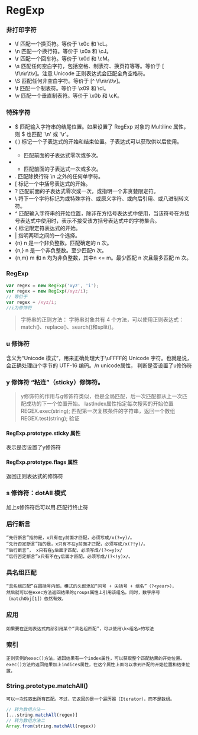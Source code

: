 RegExp
===
### 非打印字符
* \f 匹配一个换页符。等价于 \x0c 和 \cL。
* \n 匹配一个换行符。等价于 \x0a 和 \cJ。
* \r 匹配一个回车符。等价于 \x0d 和 \cM。
* \s 匹配任何空白字符，包括空格、制表符、换页符等等。等价于 [ \f\n\r\t\v]。注意 Unicode 正则表达式会匹配全角空格符。
* \S 匹配任何非空白字符。等价于 [^ \f\n\r\t\v]。
* \t 匹配一个制表符。等价于 \x09 和 \cI。
* \v 匹配一个垂直制表符。等价于 \x0b 和 \cK。
### 特殊字符
* $ 匹配输入字符串的结尾位置。如果设置了 RegExp 对象的 Multiline 属性，则 $ 也匹配 '\n' 或 '\r'。
* ( ) 标记一个子表达式的开始和结束位置。子表达式可以获取供以后使用。
* * 匹配前面的子表达式零次或多次。
* + 匹配前面的子表达式一次或多次。
* . 匹配除换行符 \n 之外的任何单字符。
* [ 标记一个中括号表达式的开始。
* ? 匹配前面的子表达式零次或一次，或指明一个非贪婪限定符。
* \ 将下一个字符标记为或特殊字符、或原义字符、或向后引用、或八进制转义符。
* ^ 匹配输入字符串的开始位置，除非在方括号表达式中使用，当该符号在方括号表达式中使用时，表示不接受该方括号表达式中的字符集合。
* { 标记限定符表达式的开始。
* | 指明两项之间的一个选择。
* {n} n 是一个非负整数。匹配确定的 n 次。
* {n,} n 是一个非负整数。至少匹配n 次。
* {n,m} m 和 n 均为非负整数，其中n <= m。最少匹配 n 次且最多匹配 m 次。
### RegExp
```javascript
var regex = new RegExp('xyz', 'i');
var regex = new RegExp(/xyz/i);
// 等价于
var regex = /xyz/i;
//i为修饰符
```
> 字符串的正则方法： 字符串对象共有 4 个方法，可以使用正则表达式：match()、replace()、search()和split()。
### u 修饰符
含义为“Unicode 模式”，用来正确处理大于\uFFFF的 Unicode 字符。也就是说，会正确处理四个字节的 UTF-16 编码。/n
unicode属性， 判断是否设置了u修饰符
### y 修饰符 “粘连”（sticky）修饰符。
> y修饰符的作用与g修饰符类似，也是全局匹配，后一次匹配都从上一次匹配成功的下一个位置开始。
> lastIndex属性指定每次搜索的开始位置
> REGEX.exec(string); 匹配第一次复核条件的字符串，返回一个数组
> REGEX.test(string); 验证
#### RegExp.prototype.sticky 属性
表示是否设置了y修饰符
#### RegExp.prototype.flags 属性
返回正则表达式的修饰符
### s 修饰符：dotAll 模式
加上s修饰符后可以用.匹配行终止符
### 后行断言
    “先行断言”指的是，x只有在y前面才匹配，必须写成/x(?=y)/。
    “先行否定断言”指的是，x只有不在y前面才匹配，必须写成/x(?!y)/。
    “后行断言”， x只有在y后面才匹配，必须写成/(?<=y)x/
    “后行否定断言”x只有不在y后面才匹配，必须写成/(?<!y)x/。
### 具名组匹配
    “具名组匹配”在圆括号内部，模式的头部添加“问号 + 尖括号 + 组名”（?<year>），
    然后就可以在exec方法返回结果的groups属性上引用该组名。同时，数字序号（matchObj[1]）依然有效。
### 应用
    如果要在正则表达式内部引用某个“具名组匹配”，可以使用\k<组名>的写法
### 索引
    正则实例的exec()方法，返回结果有一个index属性，可以获取整个匹配结果的开始位置。
    exec()方法的返回结果加上indices属性，在这个属性上面可以拿到匹配的开始位置和结束位置。
### String.prototype.matchAll()
    可以一次性取出所有匹配。不过，它返回的是一个遍历器（Iterator），而不是数组。
```javascript
// 转为数组方法一
[...string.matchAll(regex)]
// 转为数组方法二
Array.from(string.matchAll(regex))
```
